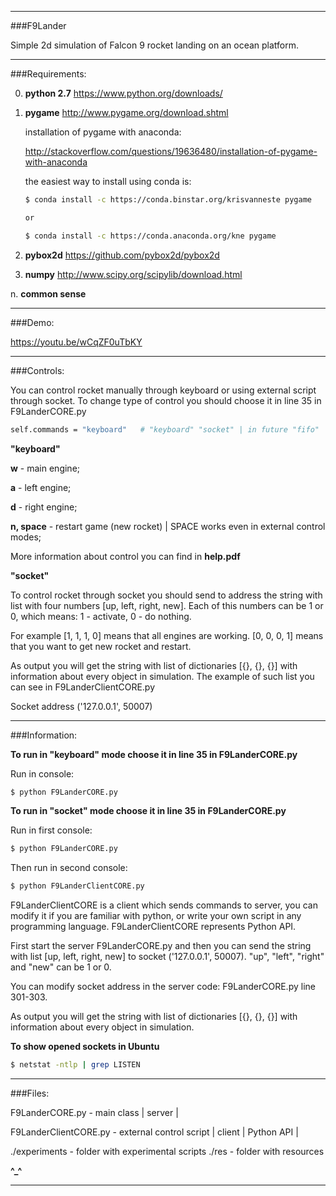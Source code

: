 ______________________________________________

###F9Lander

Simple 2d simulation of Falcon 9 rocket landing on an ocean platform.

______________________________________________

###Requirements:

0. **python 2.7**
https://www.python.org/downloads/

1. **pygame**
http://www.pygame.org/download.shtml

    installation of pygame with anaconda:

    http://stackoverflow.com/questions/19636480/installation-of-pygame-with-anaconda

    the easiest way to install using conda is:

    ```bash
    $ conda install -c https://conda.binstar.org/krisvanneste pygame

    or

    $ conda install -c https://conda.anaconda.org/kne pygame
    ```

2. **pybox2d**
https://github.com/pybox2d/pybox2d

3. **numpy**
http://www.scipy.org/scipylib/download.html

n. **common sense**

______________________________________________

###Demo:

https://youtu.be/wCqZF0uTbKY

______________________________________________

###Controls:

You can control rocket manually through keyboard or using external script through socket. To change type of control you should choose it in line 35 in F9LanderCORE.py

```bash
self.commands = "keyboard"   # "keyboard" "socket" | in future "fifo"
```

__**"keyboard"**__

**w** - main engine;

**a** - left engine;

**d** - right engine;

**n, space** - restart game (new rocket) | SPACE works even in external control modes;

More information about control you can find in **help.pdf**

__**"socket"**__

To control rocket through socket you should send to address the string with list with four numbers [up, left, right, new]. Each of this numbers can be 1 or 0, which means: 1 - activate, 0 - do nothing.

For example [1, 1, 1, 0] means that all engines are working. [0, 0, 0, 1] means that you want to get new rocket and restart.

As output you will get the string with list of dictionaries [{}, {}, {}] with information about every object in simulation. The example of such list you can see in F9LanderClientCORE.py

Socket address ('127.0.0.1', 50007)

______________________________________________

###Information:

__To run in "keyboard" mode choose it in line 35 in F9LanderCORE.py__

Run in console:

```bash
$ python F9LanderCORE.py
```

__To run in "socket" mode choose it in line 35 in F9LanderCORE.py__

Run in first console:

```bash
$ python F9LanderCORE.py
```

Then run in second console:

```bash
$ python F9LanderClientCORE.py
```

F9LanderClientCORE is a client which sends commands to server, you can modify it if you are familiar with python, or write your own script in any programming language. F9LanderClientCORE represents Python API.

First start the server F9LanderCORE.py and then you can send the string with list [up, left, right, new] to socket ('127.0.0.1', 50007). "up", "left", "right" and "new" can be 1 or 0.

You can modify socket address in the server code: F9LanderCORE.py line 301-303.

As output you will get the string with list of dictionaries [{}, {}, {}] with information about every object in simulation.

__To show opened sockets in Ubuntu__

```bash
$ netstat -ntlp | grep LISTEN
```

______________________________________________

###Files:

F9LanderCORE.py - main class | server |

F9LanderClientCORE.py - external control script | client | Python API |

./experiments - folder with experimental scripts
./res - folder with resources

**^_^**
______________________________________________
